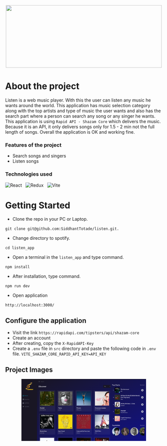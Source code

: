 <div align="center" >
  <img src="https://github.com/SiddhantTotade/Doi---A-Django-Chat-Application/blob/main/App%20Images/Doi%20Chat.png" width="500px" height="200px" />
</div>

# About the project

Listen is a web music player. With this the user can listen any music he wants around the world. This application has music selection category along with the top artists and type of music the user wants and also has the search part where a person can search any song or any singer he wants. This application is using `Rapid API - Shazam Core` which delivers the music. Because it is an API, it only delivers songs only for 1.5 - 2 min not the full length of songs. Overall the application is OK and working fine.

### Features of the project
+ Search songs and singers
+ Listen songs

### Technologies used
![React](https://img.shields.io/badge/React-20232A?style=for-the-badge&logo=react&logoColor=61DAFB) &nbsp; ![Redux](	https://img.shields.io/badge/Redux-593D88?style=for-the-badge&logo=redux&logoColor=white) &nbsp; ![Vite](	https://img.shields.io/badge/Vite-B73BFE?style=for-the-badge&logo=vite&logoColor=FFD62E)

# Getting Started
+ Clone the repo in your PC or Laptop.
```shell
git clone git@github.com:SiddhantTotade/listen.git.
```
+ Change directory to spotify.
```shell
cd listen_app
```
+ Open a terminal in the `listen_app` and type command.
```shell
npm install
```
+ After installation, type command.
```shell
npm run dev
```
+ Open application
```shell
http://localhost:3000/
```

## Configure the application
+ Visit the link `https://rapidapi.com/tipsters/api/shazam-core`
+ Create an account
+ After creating, copy the `X-RapidAPI-Key`
+ Create a `.env` file in `src` directory and paste the following code in `.env` file.
`VITE_SHAZAM_CORE_RAPID_API_KEY=API_KEY`

## Project Images
<div align="center" gap="10px" display="flex">
<img src="https://github.com/SiddhantTotade/listen/blob/main/app_images/listen_1.png" width="400px" />
<div/>
